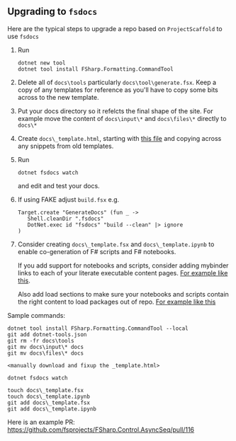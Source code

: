 

## Upgrading to `fsdocs`


Here are the typical steps to upgrade a repo based on `ProjectScaffold` to use `fsdocs`

1. Run

       dotnet new tool
       dotnet tool install FSharp.Formatting.CommandTool

2. Delete all of `docs\tools` particularly `docs\tool\generate.fsx`.  Keep a copy of any templates for reference as you'll have to copy some bits across to the new template.

3. Put your docs directory so it refelcts the final shape of the site. For example move the content of `docs\input\*` and `docs\files\*` directly to `docs\*`

4. Create `docs\_template.html`, starting with [this file](https://github.com/fsprojects/FSharp.Formatting/blob/master/misc/templates/_template.html) and 
   copying across any snippets from old templates.

5. Run

       dotnet fsdocs watch

   and edit and test your docs.

6. If using FAKE adjust `build.fsx` e.g.

       Target.create "GenerateDocs" (fun _ ->
          Shell.cleanDir ".fsdocs"
          DotNet.exec id "fsdocs" "build --clean" |> ignore
       )

7. Consider creating `docs\_template.fsx` and `docs\_template.ipynb` to enable co-generation of F# scripts and F# notebooks.

   If you add support for notebooks and scripts, consider adding mybinder links to each of your literate executable content pages. [For example like this](https://github.com/fsprojects/FSharp.Formatting/blob/master/docs/literate.fsx#L19).

   Also add load sections to make sure your notebooks and scripts contain the right content to load packages out of repo.  [For example like this](https://github.com/fsprojects/FSharp.Formatting/blob/master/docs/literate.fsx#L1)

Sample commands: 

    dotnet tool install FSharp.Formatting.CommandTool --local
    git add dotnet-tools.json   
    git rm -fr docs\tools
    git mv docs\input\* docs
    git mv docs\files\* docs
    
    <manually download and fixup the _template.html>

    dotnet fsdocs watch

    touch docs\_template.fsx
    touch docs\_template.ipynb
    git add docs\_template.fsx
    git add docs\_template.ipynb

Here is an example PR: https://github.com/fsprojects/FSharp.Control.AsyncSeq/pull/116

